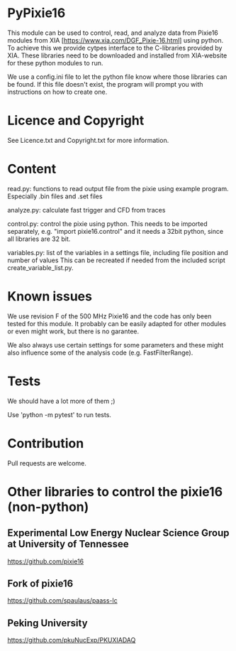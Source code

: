 # PyPixie16

This module can be used to control, read, and analyze data from
Pixie16 modules from XIA [https://www.xia.com/DGF_Pixie-16.html] using python. To achieve this we provide
cytpes interface to the C-libraries provided by XIA. These libraries
need to be downloaded and installed from XIA-website for these python
modules to run.

We use a config.ini file to let the python file know where those
libraries can be found. If this file doesn't exist, the program will
prompt you with instructions on how to create one.

# Licence and Copyright

See Licence.txt and Copyright.txt for more information.

# Content

read.py: functions to read output file from the pixie using example program.
         Especially .bin files and .set files

analyze.py: calculate fast trigger and CFD from traces

control.py: control the pixie using python. This needs to be imported
            separately, e.g. "import pixie16.control" and it needs a
            32bit python, since all libraries are 32 bit.

variables.py: list of the variables in a settings file, including file position and number of values
              This can be recreated if needed from the included script create_variable_list.py.

# Known issues

We use revision F of the 500 MHz Pixie16 and the code has only been
tested for this module. It probably can be easily adapted for other
modules or even might work, but there is no garantee.

We also always use certain settings for some parameters and these
might also influence some of the analysis code (e.g. FastFilterRange).

# Tests

We should have a lot more of them ;)

Use 'python -m pytest' to run tests.

# Contribution

Pull requests are welcome.

# Other libraries to control the pixie16 (non-python)

## Experimental Low Energy Nuclear Science Group at University of Tennessee

https://github.com/pixie16

## Fork of pixie16

https://github.com/spaulaus/paass-lc

## Peking University

https://github.com/pkuNucExp/PKUXIADAQ




